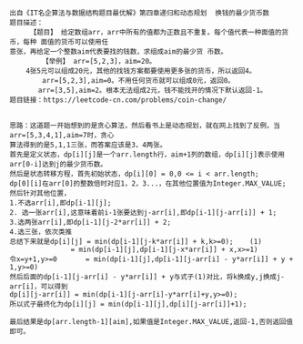 	出自《IT名企算法与数据结构题目最优解》第四章递归和动态规划  换钱的最少货币数
	题目描述：
		 【题目】 给定数组arr，arr中所有的值都为正数且不重复。每个值代表一种面值的货币，每种 面值的货币可以使用任
	意张，再给定一个整数aim代表要找的钱数，求组成aim的最少货 币数。
    		【举例】 arr=[5,2,3]，aim=20。
      	4张5元可以组成20元，其他的找钱方案都要使用更多张的货币，所以返回4。
    		arr=[5,2,3],aim=0。不用任何货币就可以组成0元，返回0。
           arr=[3,5],aim=2。根本无法组成2元，钱不能找开的情况下默认返回-1。
	题目链接：https://leetcode-cn.com/problems/coin-change/
	
	
	思路：这道题一开始想到的是贪心算法，然后看书上是动态规划，就在网上找到了反例，当arr=[5,3,4,1],aim=7时，贪心
	算法得到的是5,1,1三张，而答案应该是3，4两张。
	首先是定义状态，dp[i][j]是一个arr.length行，aim+1列的数组，dp[i][j]表示使用arr[0-i]达到j的最少货币数。
	然后是状态转移方程，首先初始状态，dp[i][0] = 0,0 <= i < arr.length;
	dp[0][i]在arr[0]的整数倍时对应1，2，3...，在其他位置值为Integer.MAX_VALUE;
	然后针对其他位置，
	1.不选arr[i],即dp[i-1][j];
	2. 选一张arr[i],这意味着前i-1张要达到j-arr[i],即dp[i-1][j-arr[i]] + 1;
	3.选两张arr[i],即dp[i-1][j-2*arr[i]] + 2;
	4.选三张，依次类推
	总结下来就是dp[i][j] = min(dp[i-1][j-k*arr[i]] + k,k>=0);    (1)
				   = min(dp[i-1][j],dp[i-1][j-x*arr[i]] + x,x>=1)
	令x=y+1,y>=0       = min(dp[i-1][j],dp[i-1][j-arr[i] - y*arr[i]] + y + 1,y>=0)
	然后后面的dp[i-1][j-arr[i] - y*arr[i]] + y与式子(1)对比，将k换成y,j换成j-arr[i]，可以得到
	dp[i][j-arr[i]] = min(dp[i-1][j-arr[i]-y*arr[i]+y,y>=0);
	所以式子最终化为dp[i][j] = min(dp[i-1][j],dp[i][j-arr[i]]+1);
	
	最后结果是dp[arr.length-1][aim],如果值是Integer.MAX_VALUE,返回-1,否则返回值即可。